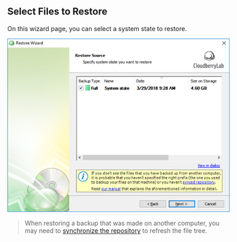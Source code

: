 ## Select Files to Restore

On this wizard page, you can select a system state to restore.

![](/assets/restore-system-state-source.png)

> When restoring a backup that was made on another computer, you may need to [synchronize the repository](/concepts/syncing-your-repository.md) to refresh the file tree.



